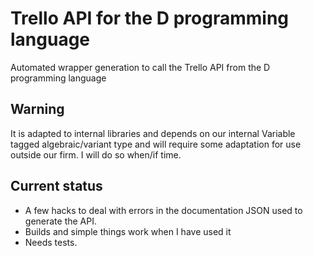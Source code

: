 Trello API for the D programming language
=========================================
Automated wrapper generation to call the Trello API from the D programming language

Warning
-------
It is adapted to internal libraries and depends on our internal Variable tagged algebraic/variant type and will require some adaptation for use outside our firm.  I will do so when/if time.

Current status
--------------
* A few hacks to deal with errors in the documentation JSON used to generate the API.
* Builds and simple things work when I have used it
* Needs tests.

